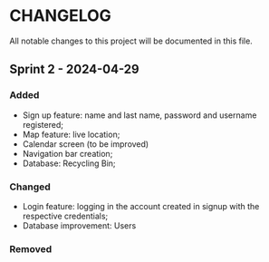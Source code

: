 # CHANGELOG
All notable changes to this project will be documented in this file.

## Sprint 2 - 2024-04-29

### Added
- Sign up feature: name and last name, password and username registered;
- Map feature: live location;
- Calendar screen (to be improved)
- Navigation bar creation;
- Database: Recycling Bin;

  
### Changed
- Login feature: logging in the account created in signup with the respective credentials;
- Database improvement: Users

### Removed

